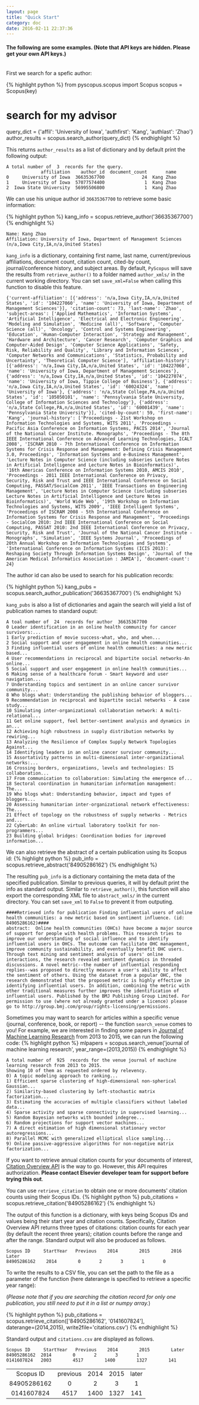 ```yaml
---
layout: page
title: "Quick Start"
category: doc
date: 2016-02-11 22:37:36
---
```


#### The following are some examples. (Note that API keys are hidden. Please get your own API keys.)

<br>
First we search for a spefic author:

{% highlight python %}
from pyscopus.scopus import Scopus
scopus = Scopus(key)
# search for my advisor
query_dict = {'affil': 'University of Iowa', 'authfirst': 'Kang', 'authlast': 'Zhao'}
author_results = scopus.search_author(query_dict)
{% endhighlight %}

This returns `author_results` as a list of dictionary and by default print the following output: 
<pre><code>A total number of  3  records for the query.
             affiliation    author_id  document_count       name
0     University of Iowa  36635367700              24  Kang Zhao
1     University of Iowa  57077574400               1  Kang Zhao
2  Iowa State University  56995506800               1  Kang Zhao
</code></pre>


We can use his unique author id `36635367700` to retrieve some basic information:

{% highlight python %}
kang_info = scopus.retrieve_author('36635367700')
{% endhighlight %}

<pre><code>Name: Kang Zhao
Affiliation: University of Iowa, Department of Management Sciences (n/a,Iowa City,IA,n/a,United States)
</code></pre>

`kang_info` is a dictionary, containing first name, last name, current/previous affiliations, document count, citation count, cited-by count, journal/conference history, and subject areas. By default, `PyScopus` will save the results from `retrieve_author()` to a folder named `author_xmls/` in the current working directory. You can set `save_xml=False` when calling this function to disable this feature.
<pre class='longoutput'><code>{'current-affiliation': [{'address': 'n/a,Iowa City,IA,n/a,United States', 'id': '104227060', 'name': 'University of Iowa, Department of Management Sciences'}], 'citation-count': 73, 'last-name': 'Zhao', 'subject-areas': ['Applied Mathematics', 'Information Systems', 'Artificial Intelligence', 'Electrical and Electronic Engineering', 'Modeling and Simulation', 'Medicine (all)', 'Software', 'Computer Science (all)', 'Oncology', 'Control and Systems Engineering', 'Education', 'Human-Computer Interaction', 'Strategy and Management', 'Hardware and Architecture', 'Cancer Research', 'Computer Graphics and Computer-Aided Design', 'Computer Science Applications', 'Safety, Risk, Reliability and Quality', 'Library and Information Sciences', 'Computer Networks and Communications', 'Statistics, Probability and Uncertainty', 'Theoretical Computer Science'], 'affiliation-history': [{'address': 'n/a,Iowa City,IA,n/a,United States', 'id': '104227060', 'name': 'University of Iowa, Department of Management Sciences'}, {'address': 'n/a,Iowa City,IA,n/a,United States', 'id': '104227074', 'name': 'University of Iowa, Tippie College of Business'}, {'address': 'n/a,Iowa City,IA,n/a,United States', 'id': '60024324', 'name': 'University of Iowa'}, {'address': 'n/a,State College,PA,n/a,United States', 'id': '105050101', 'name': 'Pennsylvania State University, College of Information Sciences and Technology'}, {'address': 'n/a,State College,PA,n/a,United States', 'id': '60001439', 'name': 'Pennsylvania State University'}], 'cited-by-count': 59, 'first-name': 'Kang', 'journal-history': ['Proceedings - 21st Workshop on Information Technologies and Systems, WITS 2011', 'Proceedings - Pacific Asia Conference on Information Systems, PACIS 2014', 'Journal of the National Cancer Institute. Monographs', 'Proceedings - The 8th IEEE International Conference on Advanced Learning Technologies, ICALT 2008', 'ISCRAM 2010 - 7th International Conference on Information Systems for Crisis Response and Management: Defining Crisis Management 3.0, Proceedings', 'Information Systems and e-Business Management', 'Lecture Notes in Computer Science (including subseries Lecture Notes in Artificial Intelligence and Lecture Notes in Bioinformatics)', '16th Americas Conference on Information Systems 2010, AMCIS 2010', 'Proceedings - 2011 IEEE International Conference on Privacy, Security, Risk and Trust and IEEE International Conference on Social Computing, PASSAT/SocialCom 2011', 'IEEE Transactions on Engineering Management', 'Lecture Notes in Computer Science (including subseries Lecture Notes in Artificial Intelligence and Lecture Notes in Bioinformatics)', 'World Wide Web', '19th Workshop on Information Technologies and Systems, WITS 2009', 'IEEE Intelligent Systems', 'Proceedings of ISCRAM 2008 - 5th International Conference on Information Systems for Crisis Response and Management', 'Proceedings - SocialCom 2010: 2nd IEEE International Conference on Social Computing, PASSAT 2010: 2nd IEEE International Conference on Privacy, Security, Risk and Trust', 'Journal of the National Cancer Institute - Monographs', 'Simulation', 'IEEE Systems Journal', 'Proceedings of 20th Annual Workshop on Information Technologies and Systems', 'International Conference on Information Systems (ICIS 2013): Reshaping Society Through Information Systems Design', 'Journal of the American Medical Informatics Association : JAMIA'], 'document-count': 24}
</code></pre>

The author id can also be used to search for his publication records:

{% highlight python %}
kang_pubs = scopus.search_author_publication('36635367700')
{% endhighlight %}

`kang_pubs` is also a list of dictionaries and again the search will yield a list of publication names to standard ouput:
<pre class='longoutput'><code>A toal number of  24  records for author  36635367700
0 Leader identification in an online health community for cancer survivors:...
1 Early prediction of movie success-what, who, and when...
2 Social support and user engagement in online health communities...
3 Finding influential users of online health communities: a new metric based...
4 User recommendations in reciprocal and bipartite social networks-An online...
5 Social support and user engagement in online health communities...
6 Making sense of a healthcare forum - Smart keyword and user navigation...
7 Understanding topics and sentiment in an online cancer survivor community...
8 Who blogs what: Understanding the publishing behavior of bloggers...
9 Recommendation in reciprocal and bipartite social networks - A case study...
10 Simulating inter-organizational collaboration network: A multi-relational...
11 Get online support, feel better-sentiment analysis and dynamics in an...
12 Achieving high robustness in supply distribution networks by rewiring...
13 Analyzing the Resilience of Complex Supply Network Topologies Against...
14 Identifying leaders in an online cancer survivor community...
15 Assortativity patterns in multi-dimensional inter-organizational networks:...
16 Crossing borders, organizations, levels and technologies: IS collaboration...
17 From communication to collaboration: Simulating the emergence of...
18 Sectoral coordination in humanitarian information management: The...
19 Who blogs what: Understanding behavior, impact and types of bloggers...
20 Assessing humanitarian inter-organizational network effectiveness: The...
21 Effect of topology on the robustness of supply networks - Metrics and...
22 CyberLab: An online virtual laboratory toolkit for non-programmers...
23 Building global bridges: Coordination bodies for improved information...
</code></pre>

We can also retrieve the abstract of a certain publication using its Scopus id:
{% highlight python %}
pub_info = scopus.retrieve_abstract('84905286162')
{% endhighlight %}

The resulting `pub_info` is a dictionary containing the meta data of the specified publication. Similar to previous queries, it will by default print the info as standard output. Similar to `retrieve_author()`, this function will also export the corresponding XML file to `abstract_xmls/` in the current directory. You can set `save_xml` to `False` to prevent it from outputing.

<pre class='longoutput'><code>####Retrieved info for publication Finding influential users of online health communities: a new metric based on sentiment influence. (id: 84905286162)####
abstract:  Online health communities (OHCs) have become a major source of support for people with health problems. This research tries to improve our understanding of social influence and to identify influential users in OHCs. The outcome can facilitate OHC management, improve community sustainability, and eventually benefit OHC users. Through text mining and sentiment analysis of users' online interactions, the research revealed sentiment dynamics in threaded discussions. A novel metric--the number of influential responding replies--was proposed to directly measure a user's ability to affect the sentiment of others. Using the dataset from a popular OHC, the research demonstrated that the proposed metric is highly effective in identifying influential users. In addition, combining the metric with other traditional measures further improves the identification of influential users. Published by the BMJ Publishing Group Limited. For permission to use (where not already granted under a licence) please go to http://group.bmj.com/group/rights-licensing/permissions.</code></pre>

Sometimes you may want to search for articles within a specific venue (journal, conference, book, or report) -- the function `search_venue` comes to you! For example, we are interested in finding some papers in <a href='http://www.jmlr.org/' target='_blank'>Journal of Machine Learning Research</a> from 2013 to 2015, we can run the following code:
{% highlight python %}
mlpapers = scopus.search_venue('journal of machine learning research', year_range=(2013,2015))
{% endhighlight %}

<pre><code>A total number of  925  records for the venue journal of machine learning research from 2013 to 2015.
Showing 10 of them as requested ordered by relevency.
0) A topic modeling approach to ranking...
1) Efficient sparse clustering of high-dimensional non-spherical Gaussian...
2) Similarity-based clustering by left-stochastic matrix factorization...
3) Estimating the accuracies of multiple classifiers without labeled data...
4) Sparse activity and sparse connectivity in supervised learning...
5) Random Bayesian networks with bounded indegree...
6) Random projections for support vector machines...
7) A direct estimation of high dimensional stationary vector autoregressions...
8) Parallel MCMC with generalized elliptical slice sampling...
9) Online passive-aggressive algorithms for non-negative matrix factorization...
</code></pre>


If you want to retrieve annual citation counts for your documents of interest, <a href="http://api.elsevier.com/documentation/AbstractCitationAPI.wadl" target="_blank">Citation Overview API</a> is the way to go. However, this API requires authorization. __Please contact Elsevier developer team for support before trying this out__.

You can use `retrieve_citation` to obtain one or more documents' citation counts using their Scopus IDs. 
{% highlight python %}
pub_citations = scopus.retrieve_citation('84905286162')
{% endhighlight %}

The output of this function is a dictionary, with keys being Scopus IDs and values being their start year and citation counts. Specifically, Citation Overview API returns three types of citations: citation counts for each year (by default the recent three years); citation counts before the range and after the range. Standard output will also be produced as follows.
<pre><code>Scopus ID     StartYear   Previous    2014        2015        2016        Later
84905286162    2014        0       2       3       1       0
</code></pre>

To write the results to a CSV file, you can set the path to the file as a parameter of the function (here daterange is specified to retrieve a specific year range):

(*Please note that if you are searching the citation record for only one publication, you still need to put it in a list or numpy array.*)

{% highlight python %}
pub_citations = scopus.retrieve_citation(['84905286162', '0141607824'],\
     daterange=(2014,2015), write2file='citations.csv')
{% endhighlight %}

Standard output and `citations.csv` are displayed as follows.

<pre><code>Scopus ID     StartYear   Previous    2014        2015        Later
84905286162  2014        0       2       3       1
0141607824   2003        4517        1400        1327        141
</code></pre>

<table class="table table-bordered table-hover table-condensed">
<tbody><tr><td align="center">Scopus ID</td>
<td align="center">previous</td>
<td align="center">2014</td>
<td align="center">2015</td>
<td align="center">later</td>
</tr>
<tr><td align="center">84905286162</td>
<td align="center">0</td>
<td align="center">2</td>
<td align="center">3</td>
<td align="center">1</td>
</tr>
<tr><td align="center">0141607824</td>
<td align="center">4517</td>
<td align="center">1400</td>
<td align="center">1327</td>
<td align="center">141</td>
</tr>
</tbody></table>
